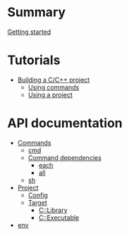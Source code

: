# Summary

[Getting started](./0-getting-started.md)

# Tutorials

-  [Building a C/C++ project](./1-building-a-c-project.md)
    - [Using commands](./1-1-using-commands-to-build-a-c-project.md)
    - [Using a project](./1-2-using-project-to-build-a-c-project.md)

# API documentation

- [Commands](./2-commands.md)
    - [cmd](./2-1-cmd.md)
    - [Command dependencies](./2-2-command-dependencies.md)
        - [each](./2-2-1-each.md)
        - [all](./2-2-2-all.md)
    - [sh](./2-3-sh.md)
- [Project](./3-project.md)
    - [Config]()
    - [Target]()
        - [C::Library]()
        - [C::Executable]()
- [env](./4-env.md)

